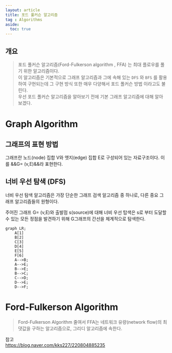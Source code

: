 ```yaml
---
layout: article
title: 포드 풀커슨 알고리즘
tag : Algorithms
aside:
  toc: true
---
```

## 개요
> 포드 풀커슨 알고리즘(Ford-Fulkerson algorithm , FFA) 는 최대 플로우를 풀기 위한 알고리즘이다.  
이 알고리즘은 기본적으로 그래프 알고리즘과 그에 속해 있는 `DFS` 와 `BFS` 를 활용하여 구현되는데 그 구현 방식 또한 매우 다양해서 포드 폴커슨 방법 이라고도 불린다.  
우선 포드 폴커슨 알고리즘을 알아보기 전에 기본 그래프 알고리즘에 대해 알아보겠다.

# Graph Algorithm

## 그래프의 표현 방법

그래프란 노드(node) 집합 V와 엣지(edge) 집합 E로 구성되어 있는 자료구조이다.  이를 &&G= (v,E)&&라 표현한다.



## 너비 우선 탐색 (DFS)

너비 우선 탐색 알고리즘은 가장 단순한 그래프 검색 알고리즘 중 하나로, 다른 중요 그래프 알고리즘들의 원형이다.  


주어진 그래프 G= (v,E)와 출발점 s(source)에 대해 너비 우선 탑색은 s로 부터 도달할 수 있는 모든 정점을 발견하기 위해 G그래프의 간선을 체계적으로 탐색한다.

```mermaid
graph LR;
    A[1]
    B[2]
    C[3]
    D[4]
    E[5]
    F[6]
    A-->B;
    A-->E;
    B-->E;
    B-->C;
    C-->D;
    D-->E;
    D-->F;
```


# Ford-Fulkerson Algorithm 

> Ford-Fulkerson Algorithm 줄여서 FFA는 네트워크 유량(network flow)의 최댓값을 구하는 알고리즘으로, 그리디 알고리즘에 속한다.




참고  
https://blog.naver.com/kks227/220804885235